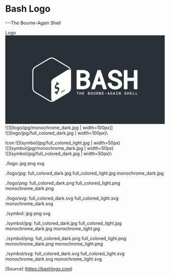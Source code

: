 # Bash Logo
---The Bourne-Again Shell

Logo\
![](logo/jpg/full_colored_light.jpg)\
![][[logo/jpg/monochrome_dark.jpg | width=100px]]\
![](logo/jpg/full_colored_dark.jpg | width=100px)\

Icon
![](symbol/jpg/full_colored_light.jpg | width=50px)\
![](symbol/jpg/monochrome_dark.jpg | width=50px)\
![](symbol/jpg/full_colored_dark.jpg | width=50px)\

./logo:
jpg  png  svg

./logo/jpg:
full_colored_dark.jpg  full_colored_light.jpg  monochrome_dark.jpg

./logo/png:
full_colored_dark.png  full_colored_light.png  monochrome_dark.png

./logo/svg:
full_colored_dark.svg  full_colored_light.svg  monochrome_dark.svg

./symbol:
jpg  png  svg

./symbol/jpg:
full_colored_dark.jpg  full_colored_light.jpg  monochrome_dark.jpg  monochrome_light.jpg

./symbol/png:
full_colored_dark.png  full_colored_light.png  monochrome_dark.png  monochrome_light.png

./symbol/svg:
full_colored_dark.svg  full_colored_light.svg  monochrome_dark.svg  monochrome_light.svg


[Source] (https://bashlogo.com)

